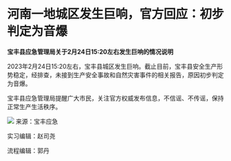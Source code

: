 # 河南一地城区发生巨响，官方回应：初步判定为音爆

**宝丰县应急管理局关于2月24日15:20左右发生巨响的情况说明**

2023年2月24日15:20左右，宝丰县城区发生巨响。截止目前，宝丰县安全生产形势稳定，经排查，未接到生产安全事故和自然灾害事件的相关报告，原因初步判定为音爆。

宝丰县应急管理局提醒广大市民，关注官方权威发布信息，不信谣、不传谣，保持正常生产生活秩序。

![](https://inews.gtimg.com/om_bt/OjoZ9zvie_lZdrQjBOASKcv-cdKX9tfsHXThafrAhHV38AA/1000)
来源：宝丰应急

实习编辑：赵司尧

流程编辑：郭丹

